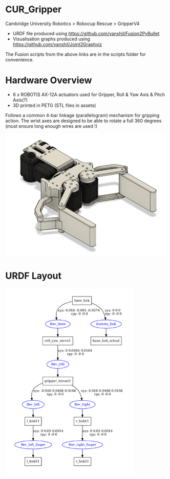 # CUR_Gripper
Cambridge University Robotics > Robocup Rescue > GripperV4

- URDF file produced using https://github.com/yanshil/Fusion2PyBullet
- Visualisation graphs produced using https://github.com/yanshil/Joint2Graphviz

The Fusion scripts from the above links are in the scripts folder for convenience.

# Hardware Overview
- 6 x ROBOTIS AX-12A actuators used for Gripper, Roll & Yaw Axis & Pitch Axis(?)
- 3D printed in PETG (STL files in assets)

Follows a common 4-bar linkage (parallelogram) mechanism for gripping action. The wrist axes are designed to be able to rotate a full 360 degrees (must ensure long enough wires are used !)

<p align="center">
  <img src="assets/preview.png" width="500">
</p>

# URDF Layout
<img src="assets/urdf.png" width="400">
